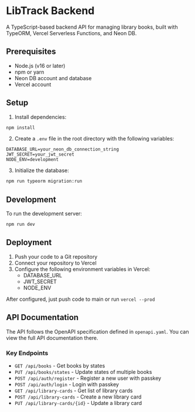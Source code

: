 # LibTrack Backend

A TypeScript-based backend API for managing library books, built with TypeORM, Vercel Serverless Functions, and Neon DB.

## Prerequisites

- Node.js (v16 or later)
- npm or yarn
- Neon DB account and database
- Vercel account

## Setup

1. Install dependencies:

```bash
npm install
```

2. Create a `.env` file in the root directory with the following variables:

```
DATABASE_URL=your_neon_db_connection_string
JWT_SECRET=your_jwt_secret
NODE_ENV=development
```

3. Initialize the database:

```bash
npm run typeorm migration:run
```

## Development

To run the development server:

```bash
npm run dev
```

## Deployment

1. Push your code to a Git repository
2. Connect your repository to Vercel
3. Configure the following environment variables in Vercel:
   - DATABASE_URL
   - JWT_SECRET
   - NODE_ENV

After configured, just push code to main or run `vercel --prod`

## API Documentation

The API follows the OpenAPI specification defined in `openapi.yaml`. You can view the full API documentation there.

### Key Endpoints

- `GET /api/books` - Get books by states
- `PUT /api/books/states` - Update states of multiple books
- `POST /api/auth/register` - Register a new user with passkey
- `POST /api/auth/login` - Login with passkey
- `GET /api/library-cards` - Get list of library cards
- `POST /api/library-cards` - Create a new library card
- `PUT /api/library-cards/{id}` - Update a library card
